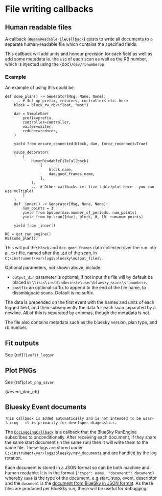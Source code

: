 # File writing callbacks
## Human readable files

A callback ([`HumanReadableFileCallback`](ibex_bluesky_core.callbacks.HumanReadableFileCallback))  exists to write all documents to a separate human-readable file which contains the specified fields. 

This callback will add units and honour precision for each field as well as add some metadata ie. the `uid` of each scan as well as the RB number, which is injected using the {doc}`/dev/rbnumberpp`

### Example
An example of using this could be: 

```{code} python
def some_plan() -> Generator[Msg, None, None]:
    ... # Set up prefix, reducers, controllers etc. here
    block = block_rw_rbv(float, "mot")

    dae = SimpleDae(
        prefix=prefix,
        controller=controller,
        waiter=waiter,
        reducer=reducer,
    )

    yield from ensure_connected(block, dae, force_reconnect=True)

    @subs_decorator(
        [
            HumanReadableFileCallback(
                [
                    block.name,
                    dae.good_frames.name,
                ],
            ),
            ... # Other callbacks ie. live table/plot here - you can use multiple!
        ]
    )
    def _inner() -> Generator[Msg, None, None]:
        num_points = 3
        yield from bps.mv(dae.number_of_periods, num_points)
        yield from bp.scan([dae], block, 0, 10, num=num_points)

    yield from _inner()

RE = get_run_engine()
RE(some_plan())
```

This will put the `block` and `dae.good_frames` data collected over the run into a `.txt` file, named after the `uid` 
of the scan, in `C:\instrument\var\logs\bluesky\output_files\`. 

Optional parameters, not shown above, include:
- `output_dir` parameter is optional, if not input the file will by default be placed in 
`\\isis\inst$\ndx<inst>\user\bluesky_scans\<rbnumber>`. 
- `postfix` an optional suffix to append to the end of the file name, to disambiguate scans. Default is no suffix.

The data is prepended on the first event with the names and units of each logged field, and then subsequently the data 
for each scan separated by a newline. All of this is separated by commas, though the metadata is not.

The file also contains metadata such as the bluesky version, plan type, and rb number.

## Fit outputs

See {ref}`livefit_logger`

## Plot PNGs

See {ref}`plot_png_saver`

{#event_doc_cb}
## Bluesky Event documents

```{note}
This callback is added automatically and is not intended to be user-facing - it is primarily for developer diagnostics.
```

The [`DocLoggingCallback`](ibex_bluesky_core.callbacks.DocLoggingCallback) is a callback that the BlueSky RunEngine subscribes to unconditionally. After receiving each document, if they share the same start document (in the same run) then it will write them to the same file. These logs are stored under `C:/instrument/var/logs/bluesky/raw_documents` and are handled by the log rotation.

Each document is stored in a JSON format so can be both machine and human readable. It is in the format `{"type": name, "document": document}` whereby `name` is the type of the document, e.g start, stop, event, descriptor and the `document` is the [document from BlueSky in JSON format](https://blueskyproject.io/bluesky/main/documents.html). As these files are produced per BlueSky run, these will be useful for debugging.